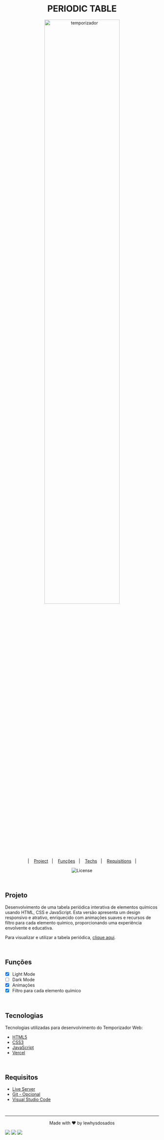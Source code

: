 ﻿﻿<h1 align="center"> PERIODIC TABLE</h1>

<p align="center">
  <img alt="temporizador" src=".github/preview.gif" width="70%">
</p>

<p align="center">
  &nbsp;&nbsp;&nbsp;|&nbsp;&nbsp;&nbsp;
      <a href="#-project">Project</a>&nbsp;&nbsp;&nbsp;|&nbsp;&nbsp;&nbsp;
        <a href="#-techs">Funções</a>&nbsp;&nbsp;&nbsp;|&nbsp;&nbsp;&nbsp;
  <a href="#-techs">Techs</a>&nbsp;&nbsp;&nbsp;|&nbsp;&nbsp;&nbsp;
  <a href="#-requisitos">Requisitions</a>&nbsp;&nbsp;&nbsp;|&nbsp;&nbsp;&nbsp;
</p>

<p align="center">
  <img alt="License" src="https://img.shields.io/static/v1?label=license&message=MIT&color=49AA26&labelColor=000000">
</p>
<br>

## Projeto

Desenvolvimento de uma tabela periódica interativa de elementos químicos usando HTML, CSS e JavaScript. Esta versão apresenta um design responsivo e atrativo, enriquecido com animações suaves e recursos de filtro para cada elemento químico, proporcionando uma experiência envolvente e educativa.

Para visualizar e utilizar a tabela periódica, <a href="https://periodic-table-of-elements.vercel.app/" target="_blank">clique aqui</a>.

<br/>

## Funções

- [x] Light Mode
- [ ] Dark Mode
- [x] Animações
- [x] Filtro para cada elemento químico

<br/>

## Tecnologias

Tecnologias utilizadas para desenvolvimento do Temporizador Web:

- [HTML5](https://www.w3schools.com/html/default.asp)
- [CSS3](https://www.w3schools.com/css/default.asp)
- [JavaScript](https://www.w3schools.com/js/)
- [Vercel](https://vercel.com/)

<br/>

## Requisitos

- [Live Server](https://marketplace.visualstudio.com/items?itemName=ritwickdey.LiveServer)
- [Git - Opcional](https://git-scm.com/)
- [Visual Studio Code](https://code.visualstudio.com/)

<br/>

---
<p align="center"> Made with ♥ by lewhysdosados</p>
<div>
<p align="left">
<a href="https://www.linkedin.com/in/lewis-mutua-628ab032a?utm_source=share&utm_campaign=share_via&utm_content=profile&utm_medium=android_app" target="_blank"><img src="https://img.shields.io/badge/-LinkedIn-%230077B5?style=for-the-badge&logo=linkedin&logoColor=white" target="_blank"></a>  
<a href = "mailto:fernandadias.dev@gmail.com"><img src="https://img.shields.io/badge/-Gmail-%23333?style=for-the-badge&logo=gmail&logoColor=white" target="_blank"></a>
<a href="https://instagram.com/ferandadias" target="_blank"><img src="https://img.shields.io/badge/-Instagram-%23E4405F?style=for-the-badge&logo=instagram&logoColor=white" target="_blank"></a>
</div>
